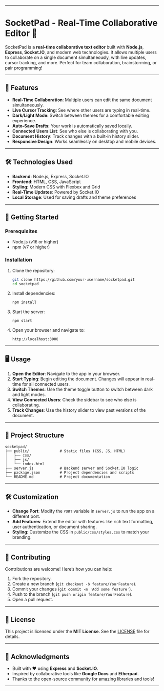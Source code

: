 
---

# SocketPad - Real-Time Collaborative Editor 🚀

SocketPad is a **real-time collaborative text editor** built with **Node.js**, **Express**, **Socket.IO**, and modern web technologies. It allows multiple users to collaborate on a single document simultaneously, with live updates, cursor tracking, and more. Perfect for team collaboration, brainstorming, or pair programming!

---

## 🌟 Features

- **Real-Time Collaboration**: Multiple users can edit the same document simultaneously.
- **Live Cursor Tracking**: See where other users are typing in real-time.
- **Dark/Light Mode**: Switch between themes for a comfortable editing experience.
- **Auto-Save Drafts**: Your work is automatically saved locally.
- **Connected Users List**: See who else is collaborating with you.
- **Document History**: Track changes with a built-in history slider.
- **Responsive Design**: Works seamlessly on desktop and mobile devices.

---

## 🛠️ Technologies Used

- **Backend**: Node.js, Express, Socket.IO
- **Frontend**: HTML, CSS, JavaScript
- **Styling**: Modern CSS with Flexbox and Grid
- **Real-Time Updates**: Powered by Socket.IO
- **Local Storage**: Used for saving drafts and theme preferences

---

## 🚀 Getting Started

### Prerequisites

- Node.js (v16 or higher)
- npm (v7 or higher)

### Installation

1. Clone the repository:
   ```bash
   git clone https://github.com/your-username/socketpad.git
   cd socketpad
   ```

2. Install dependencies:
   ```bash
   npm install
   ```

3. Start the server:
   ```bash
   npm start
   ```

4. Open your browser and navigate to:
   ```
   http://localhost:3000
   ```

---

## 🖥️ Usage

1. **Open the Editor**: Navigate to the app in your browser.
2. **Start Typing**: Begin editing the document. Changes will appear in real-time for all connected users.
3. **Switch Themes**: Use the theme toggle button to switch between dark and light modes.
4. **View Connected Users**: Check the sidebar to see who else is collaborating.
5. **Track Changes**: Use the history slider to view past versions of the document.

---

## 📂 Project Structure

```
socketpad/
├── public/              # Static files (CSS, JS, HTML)
│   ├── css/
│   ├── js/
│   └── index.html
├── server.js            # Backend server and Socket.IO logic
├── package.json         # Project dependencies and scripts
└── README.md            # Project documentation
```

---

## 🛠️ Customization

- **Change Port**: Modify the `PORT` variable in `server.js` to run the app on a different port.
- **Add Features**: Extend the editor with features like rich text formatting, user authentication, or document sharing.
- **Styling**: Customize the CSS in `public/css/styles.css` to match your branding.

---

## 🤝 Contributing

Contributions are welcome! Here’s how you can help:

1. Fork the repository.
2. Create a new branch (`git checkout -b feature/YourFeature`).
3. Commit your changes (`git commit -m 'Add some feature'`).
4. Push to the branch (`git push origin feature/YourFeature`).
5. Open a pull request.

---

## 📄 License

This project is licensed under the **MIT License**. See the [LICENSE](LICENSE) file for details.

---

## 🙏 Acknowledgments

- Built with ❤️ using **Express** and **Socket.IO**.
- Inspired by collaborative tools like **Google Docs** and **Etherpad**.
- Thanks to the open-source community for amazing libraries and tools!

---

